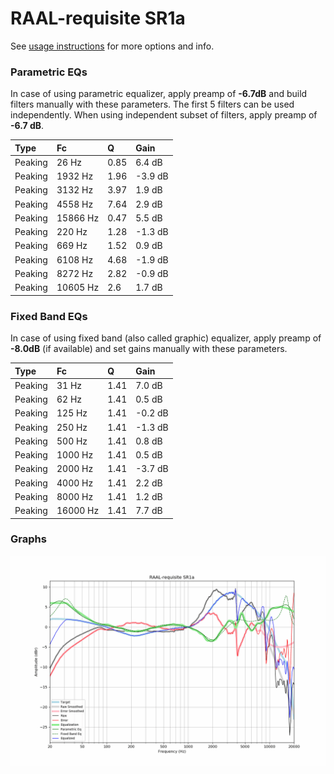 # RAAL-requisite SR1a
See [usage instructions](https://github.com/jaakkopasanen/AutoEq#usage) for more options and info.

### Parametric EQs
In case of using parametric equalizer, apply preamp of **-6.7dB** and build filters manually
with these parameters. The first 5 filters can be used independently.
When using independent subset of filters, apply preamp of **-6.7 dB**.

| Type    | Fc       |    Q | Gain    |
|:--------|:---------|:-----|:--------|
| Peaking | 26 Hz    | 0.85 | 6.4 dB  |
| Peaking | 1932 Hz  | 1.96 | -3.9 dB |
| Peaking | 3132 Hz  | 3.97 | 1.9 dB  |
| Peaking | 4558 Hz  | 7.64 | 2.9 dB  |
| Peaking | 15866 Hz | 0.47 | 5.5 dB  |
| Peaking | 220 Hz   | 1.28 | -1.3 dB |
| Peaking | 669 Hz   | 1.52 | 0.9 dB  |
| Peaking | 6108 Hz  | 4.68 | -1.9 dB |
| Peaking | 8272 Hz  | 2.82 | -0.9 dB |
| Peaking | 10605 Hz | 2.6  | 1.7 dB  |

### Fixed Band EQs
In case of using fixed band (also called graphic) equalizer, apply preamp of **-8.0dB**
(if available) and set gains manually with these parameters.

| Type    | Fc       |    Q | Gain    |
|:--------|:---------|:-----|:--------|
| Peaking | 31 Hz    | 1.41 | 7.0 dB  |
| Peaking | 62 Hz    | 1.41 | 0.5 dB  |
| Peaking | 125 Hz   | 1.41 | -0.2 dB |
| Peaking | 250 Hz   | 1.41 | -1.3 dB |
| Peaking | 500 Hz   | 1.41 | 0.8 dB  |
| Peaking | 1000 Hz  | 1.41 | 0.5 dB  |
| Peaking | 2000 Hz  | 1.41 | -3.7 dB |
| Peaking | 4000 Hz  | 1.41 | 2.2 dB  |
| Peaking | 8000 Hz  | 1.41 | 1.2 dB  |
| Peaking | 16000 Hz | 1.41 | 7.7 dB  |

### Graphs
![](./RAAL-requisite%20SR1a.png)